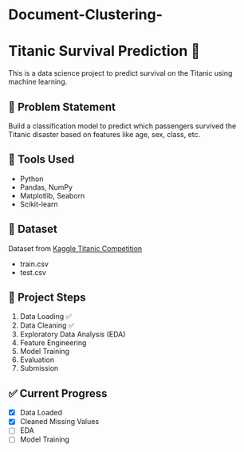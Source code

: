 # Document-Clustering-
# Titanic Survival Prediction 🚢

This is a data science project to predict survival on the Titanic using machine learning.

## 🧠 Problem Statement
Build a classification model to predict which passengers survived the Titanic disaster based on features like age, sex, class, etc.

## 🔧 Tools Used
- Python
- Pandas, NumPy
- Matplotlib, Seaborn
- Scikit-learn

## 📁 Dataset
Dataset from [Kaggle Titanic Competition](https://www.kaggle.com/competitions/titanic/data)

- train.csv
- test.csv

## 📌 Project Steps
1. Data Loading ✅
2. Data Cleaning ✅
3. Exploratory Data Analysis (EDA)
4. Feature Engineering
5. Model Training
6. Evaluation
7. Submission

## ✅ Current Progress
- [x] Data Loaded
- [x] Cleaned Missing Values
- [ ] EDA
- [ ] Model Training
